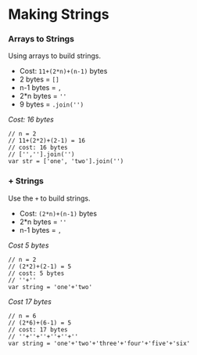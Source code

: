 
# Making Strings

### Arrays to Strings
Using arrays to build strings.
* Cost: `11+(2*n)+(n-1)` bytes
* 2 bytes = `[]`
* n-1 bytes = `,`
* 2*n bytes = `''`
* 9 bytes = `.join('')`

*Cost: 16 bytes*
```
// n = 2
// 11+(2*2)+(2-1) = 16
// cost: 16 bytes
// ['',''].join('')
var str = ['one', 'two'].join('')
```


### + Strings
Use the `+` to build strings.
* Cost: `(2*n)+(n-1)` bytes
* 2*n bytes = `''`
* n-1 bytes = `,`

*Cost 5 bytes*
```
// n = 2
// (2*2)+(2-1) = 5
// cost: 5 bytes
// ''+''
var string = 'one'+'two'
```

*Cost 17 bytes*
```
// n = 6
// (2*6)+(6-1) = 5
// cost: 17 bytes
// ''+''+''+''+''+''
var string = 'one'+'two'+'three'+'four'+'five'+'six'
```
